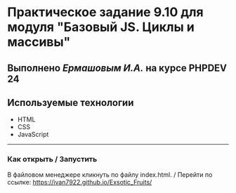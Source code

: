 # Практическое задание 9.10 для модуля "Базовый JS. Циклы и массивы"

Выполнено _Ермашовым И.А._ на курсе PHPDEV 24
---
## Используемые технологии
* HTML
* CSS
* JavaScript
---
### Как открыть / Запустить
В файловом менеджере кликнуть по файлу index.html. / Перейти по ссылке: <https://ivan7922.github.io/Exsotic_Fruits/>
